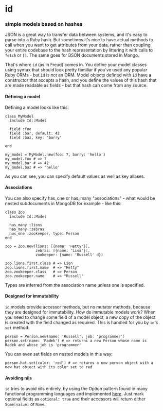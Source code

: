 # id
### simple models based on hashes

JSON is a great way to transfer data between systems, and it's easy to parse into a Ruby hash. But sometimes it's nice to have actual methods to call when you want to get attributes from your data, rather than coupling your entire codebase to the hash representation by littering it with calls to `fetch` or `[]`. The same goes for BSON documents stored in Mongo.

That's where `id` (as in Freud) comes in. You define your model classes using syntax that should look pretty familiar if you've used any popular Ruby ORMs - but `id` is not an ORM. Model objects defined with `id` have a constructor that accepts a hash, and you define the values of this hash that are made readable as fields - but that hash can come from any source.

#### Defining a model

Defining a model looks like this:

    class MyModel
      include Id::Model

      field :foo
      field :bar, default: 42
      field :baz, key: 'barry'

    end

    my_model = MyModel.new(foo: 7, barry: 'hello')
    my_model.foo # => 7
    my_model.bar # => 42
    my_model.baz # => 'hello'

As you can see, you can specify default values as well as key aliases.

#### Associations

You can also specify has_one or has_many "associations" - what would be nested subdocuments in MongoDB for example - like this:

    class Zoo
      include Id::Model

      has_many :lions
      has_many :zebras
      has_one :zookeeper, type: Person
    end

    zoo = Zoo.new(lions: [{name: 'Hetty'}],
                  zebras: [{name: 'Lisa'}],
                  zookeeper: {name: 'Russell' d})

    zoo.lions.first.class # => Lion
    zoo.lions.first.name  # => "Hetty"
    zoo.zookeeper.class   # => Person
    zoo.zookeeper.name    # => "Russell"

Types are inferred from the association name unless one is specified.

#### Designed for immutability

`id` models provide accessor methods, but no mutator methods, because they are designed for immutability. How do immutable models work? When you need to change some field of a model object, a new copy of the object is created with the field changed as required. This is handled for you by `id`'s `set` method:

    person = Person.new(name: 'Russell', job: 'programmer')
    person.set(name: 'Radek') # => returns a new Person whose name is Radek and whose job is 'programmer'

You can even set fields on nested models in this way:

    person.hat.set(color: 'red') # => returns a new person object with a new hat object with its color set to red

#### Avoiding nils

`id` tries to avoid nils entirely, by using the Option pattern found in many functional programming languages and implemented [here](http://github.com/rsslldnphy/optional).
Just mark optional fields as `optional: true` and their accessors will return either `Some[value]` or `None`.
